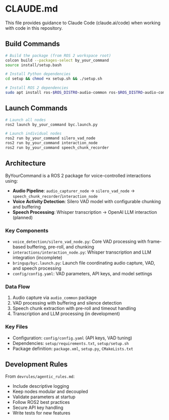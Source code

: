 # CLAUDE.md

This file provides guidance to Claude Code (claude.ai/code) when working with code in this repository.

## Build Commands

```bash
# Build the package (from ROS 2 workspace root)
colcon build --packages-select by_your_command
source install/setup.bash

# Install Python dependencies
cd setup && chmod +x setup.sh && ./setup.sh

# Install ROS 2 dependencies
sudo apt install ros-$ROS_DISTRO-audio-common ros-$ROS_DISTRO-audio-common-msgs portaudio19-dev libportaudio2 ffmpeg
```

## Launch Commands

```bash
# Launch all nodes
ros2 launch by_your_command byc.launch.py

# Launch individual nodes
ros2 run by_your_command silero_vad_node
ros2 run by_your_command interaction_node  
ros2 run by_your_command speech_chunk_recorder
```

## Architecture

ByYourCommand is a ROS 2 package for voice-controlled interactions using:

- **Audio Pipeline**: `audio_capturer_node` → `silero_vad_node` → `speech_chunk_recorder`/`interaction_node`
- **Voice Activity Detection**: Silero VAD model with configurable chunking and buffering
- **Speech Processing**: Whisper transcription → OpenAI LLM interaction (planned)

### Key Components

- `voice_detection/silero_vad_node.py`: Core VAD processing with frame-based buffering, pre-roll, and chunking
- `interactions/interaction_node.py`: Whisper transcription and LLM integration (incomplete)
- `bringup/byc.launch.py`: Launch file coordinating audio capture, VAD, and speech processing
- `config/config.yaml`: VAD parameters, API keys, and model settings

### Data Flow

1. Audio capture via `audio_common` package
2. VAD processing with buffering and silence detection  
3. Speech chunk extraction with pre-roll and timeout handling
4. Transcription and LLM processing (in development)

### Key Files

- Configuration: `config/config.yaml` (API keys, VAD tuning)
- Dependencies: `setup/requirements.txt`, `setup/setup.sh`
- Package definition: `package.xml`, `setup.py`, `CMakeLists.txt`

## Development Rules

From `devrules/agentic_rules.md`:
- Include descriptive logging
- Keep nodes modular and decoupled
- Validate parameters at startup
- Follow ROS2 best practices
- Secure API key handling
- Write tests for new features